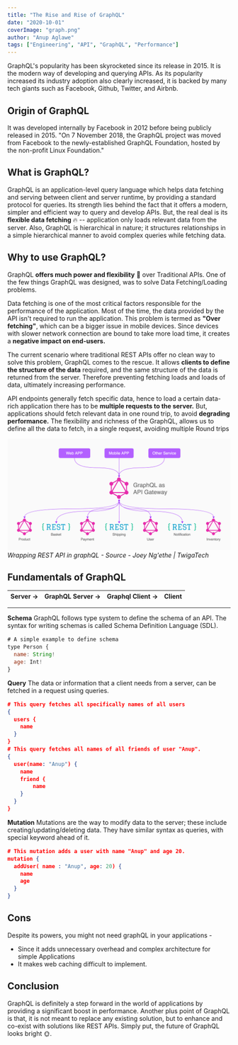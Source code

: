 ```yaml
---
title: "The Rise and Rise of GraphQL"
date: "2020-10-01"
coverImage: "graph.png"
author: "Anup Aglawe"
tags: ["Engineering", "API", "GraphQL", "Performance"]
---
```


GraphQL's popularity has been skyrocketed since its release in 2015. It is the modern way of developing and querying APIs. As its popularity increased its industry adoption also clearly increased, it is backed by many tech giants such as Facebook, Github, Twitter, and Airbnb.

## Origin of GraphQL

It was developed internally by Facebook in 2012 before being publicly released in 2015. "On 7 November 2018, the GraphQL project was moved from Facebook to the newly-established GraphQL Foundation, hosted by the non-profit Linux Foundation."

## What is GraphQL?

GraphQL is an application-level query language which helps data fetching and serving between client and server runtime, by providing a standard protocol for queries. Its strength lies behind the fact that it offers a modern, simpler and efficient way to query and develop APIs. But, the real deal is its **flexible data fetching** 🔥 -- application only loads relevant data from the server. Also, GraphQL is hierarchical in nature; it structures relationships in a simple hierarchical manner to avoid complex queries while fetching data.

## Why to use GraphQL?

GraphQL **offers much power and flexibility** 🦄 over Traditional APIs. One of the few things GraphQL was designed, was to solve Data Fetching/Loading problems.

Data fetching is one of the most critical factors responsible for the performance of the application. Most of the time, the data provided by the API isn't required to run the application. This problem is termed as **"Over fetching"**, which can be a bigger issue in mobile devices. Since devices with slower network connection are bound to take more load time, it creates a **negative impact on end-users.**

The current scenario where traditional REST APIs offer no clean way to solve this problem, GraphQL comes to the rescue. It allows **clients to define the structure of the data** required, and the same structure of the data is returned from the server. Therefore preventing fetching loads and loads of data, ultimately increasing performance.

API endpoints generally fetch specific data, hence to load a certain data-rich application there has to be **multiple requests to the server.** But, applications should fetch relevant data in one round trip, to avoid **degrading performance.** The flexibility and richness of the GraphQL, allows us to define all the data to fetch, in a single request, avoiding multiple Round trips

![Wrapping a REST API in GraphQL](./wrapper.png)
_Wrapping REST API in graphQL - Source - Joey Ng'ethe | TwigaTech_

## Fundamentals of GraphQL

| Server -> | GraphQL Server -> | Graphql Client -> | Client |
| --------- | ----------------- | ----------------- | ------ |


---

**Schema**
GraphQL follows type system to define the schema of an API. The syntax for writing schemas is called Schema Definition Language (SDL).

```js
# A simple example to define schema
type Person {
  name: String!
  age: Int!
}
```

**Query**
The data or information that a client needs from a server, can be fetched in a request using queries.

```json
# This query fetches all specifically names of all users
{
  users {
    name
  }
}
# This query fetches all names of all friends of user "Anup".
{
  user(name: "Anup") {
    name
    friend {
	    name
    }
  }
}
```

**Mutation**
Mutations are the way to modify data to the server; these include creating/updating/deleting data. They have similar syntax as queries, with special keyword ahead of it.

```json
# This mutation adds a user with name "Anup" and age 20.
mutation {
  addUser( name : "Anup", age: 20) {
    name
    age
  }
}
```

## Cons

Despite its powers, you might not need graphQL in your applications -

- Since it adds unnecessary overhead and complex architecture for simple Applications
- It makes web caching difficult to implement.

## Conclusion

GraphQL is definitely a step forward in the world of applications by providing a significant boost in performance. Another plus point of GraphQL is that, it is not meant to replace any existing solution, but to enhance and co-exist with solutions like REST APIs. Simply put, the future of GraphQL looks bright 🌞.
